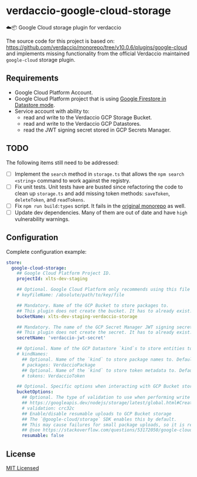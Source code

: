 # verdaccio-google-cloud-storage
☁️📦 Google Cloud storage plugin for verdaccio

The source code for this project is based on: https://github.com/verdaccio/monorepo/tree/v10.0.6/plugins/google-cloud
and implements missing functionality from the official Verdaccio maintained `google-cloud` storage plugin.

## Requirements
* Google Cloud Platform Account.
* Google Cloud Platform project that is using [Google Firestore in Datastore mode](https://cloud.google.com/firestore/docs/firestore-or-datastore).
* Service account with ability to:
  * read and write to the Verdaccio GCP Storage Bucket.
  * read and write to the Verdaccio GCP Datastores.
  * read the JWT signing secret stored in GCP Secrets Manager.

## TODO
The following items still need to be addressed:
- [ ] Implement the `search` method in `storage.ts` that allows the `npm search <string>` command to work against the
  registry.
- [ ] Fix unit tests. Unit tests have are busted since refactoring the code to clean up `storage.ts` and add missing
  token methods: `saveToken`, `deleteToken`, and `readTokens`.
- [ ] Fix `npm run build:types` script. It fails in the [original monorepo](https://github.com/verdaccio/monorepo/tree/v10.0.6/plugins/google-cloud) as well.
- [ ] Update dev dependencies. Many of them are out of date and have `high` vulnerability warnings.

## Configuration
Complete configuration example:
```yaml
store:
  google-cloud-storage:
    ## Google Cloud Platform Project ID.
    projectId: xlts-dev-staging

    ## Optional. Google Cloud Platform only recommends using this file for development.
    # keyFileName: /absolute/path/to/key/file

    ## Mandatory. Name of the GCP Bucket to store packages to.
    ## This plugin does not create the bucket. It has to already exist.
    bucketName: xlts-dev-staging-verdaccio-storage

    ## Mandatory. The name of the GCP Secret Manager JWT signing secret.
    ## This plugin does not create the secret. It has to already exist.
    secretName: 'verdaccio-jwt-secret'

    ## Optional. Name of the GCP Datastore `kind`s to store entities to.
    # kindNames:
      ## Optional. Name of the `kind` to store package names to. Defaults to 'VerdaccioPackage'.
      # packages: VerdaccioPackage
      ## Optional. Name of the `kind` to store token metadata to. Defaults to 'VerdaccioPackage'.
      # tokens: VerdaccioToken

    ## Optional. Specific options when interacting with GCP Bucket storage.
    bucketOptions:
      ## Optional. The type of validation to use when performing write operations. Defaults to 'crc32c'. See:
      ## https://googleapis.dev/nodejs/storage/latest/global.html#CreateWriteStreamOptions
      # validation: crc32c
      ## Enable/disable resumable uploads to GCP Bucket storage
      ## The `@google-cloud/storage` SDK enables this by default.
      ## This may cause failures for small package uploads, so it is recommended to set this value to `false`.
      ## @see https://stackoverflow.com/questions/53172050/google-cloud-storage-invalid-upload-request-error-bad-request
      resumable: false
```

## License
[MIT Licensed](http://www.opensource.org/licenses/mit-license.php)
